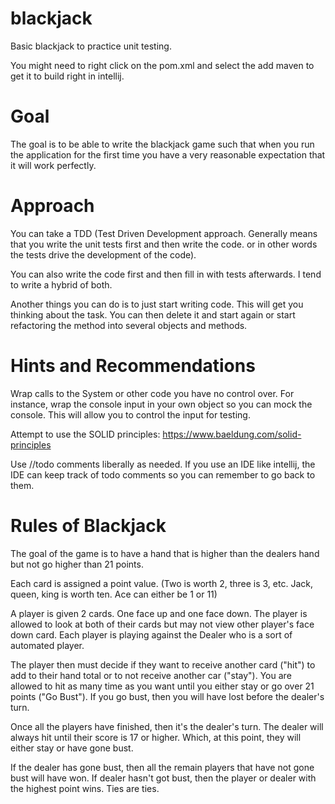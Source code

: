 # blackjack
Basic blackjack to practice unit testing.

You might need to right click on the pom.xml and select the add maven to get it to build right in intellij.

# Goal
The goal is to be able to write the blackjack game such that when you run the application for the first time you have a 
very reasonable expectation that it will work perfectly.

# Approach
You can take a TDD (Test Driven Development approach. Generally means that you write the unit tests first and then write the code.
or in other words the tests drive the development of the code).

You can also write the code first and then fill in with tests afterwards. 
I tend to write a hybrid of both.

Another things you can do is to just start writing code. This will get you thinking about the task.  You can then delete
it and start again or start refactoring the method into several objects and methods.
 
# Hints and Recommendations
Wrap calls to the System or other code you have no control over.  For instance, wrap the console input in your own object
so you can mock the console. This will allow you to control the input for testing.

Attempt to use the SOLID principles: https://www.baeldung.com/solid-principles

Use //todo comments liberally as needed. If you use an IDE like intellij, the IDE can keep track of todo comments so you
can remember to go back to them.
 
# Rules of Blackjack

The goal of the game is to have a hand that is higher than the dealers hand but not go higher than 21 points.

Each card is assigned a point value. (Two is worth 2, three is 3, etc.  Jack, queen, king is worth ten.  Ace can either be 1 or 11)

A player is given 2 cards. One face up and one face down.  The player is allowed to look at both of their cards but may not
view other player's face down card. Each player is playing against the Dealer who is a sort of automated player.

The player then must decide if they want to receive another card ("hit") to add to their hand total or to not receive another car
("stay"). You are allowed to hit as many time as you want until you either stay or go over 21 points ("Go Bust").  If you 
go bust, then you will have lost before the dealer's turn.

Once all the players have finished, then it's the dealer's turn.  The dealer will always hit until their score is 17 or higher.
Which, at this point, they will either stay or have gone bust.

If the dealer has gone bust, then all the remain players that have not gone bust will have won.  If dealer hasn't got bust,
then the player or dealer with the highest point wins.  Ties are ties.


 

